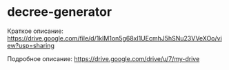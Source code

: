 # decree-generator

Краткое описание: 
https://drive.google.com/file/d/1kIM1on5g68xl1UEcmhJ5hSNu23VVeXOo/view?usp=sharing

Подробное описание:
https://drive.google.com/drive/u/7/my-drive
